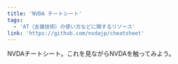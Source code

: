 ```yaml
---
title: 'NVDA チートシート'
tags:
  - 'AT（支援技術）の使い方などに関するリソース'
link: 'https://github.com/nvdajp/cheatsheet'
---
```


NVDAチートシート。これを見ながらNVDAを触ってみよう。